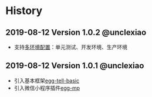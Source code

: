 # History
## 2019-08-12 Version  1.0.2 @unclexiao
- 支持[多环境配置](https://eggjs.org/zh-cn/basics/config.html)：单元测试、开发环境、生产环境

## 2019-08-12 Version  1.0.1 @unclexiao
- 引入基本框架[egg-tell-basic](https://www.npmjs.com/package/egg-tell-basic)
- 引入微信小程序插件[egg-mp](https://www.npmjs.com/package/egg-mp)